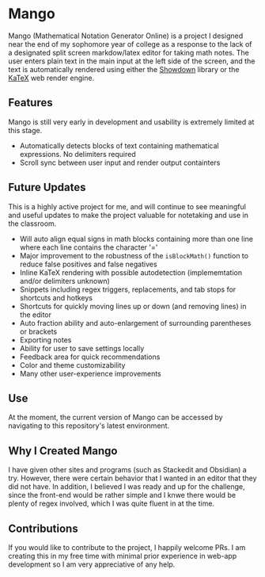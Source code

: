 # Mango

Mango (Mathematical Notation Generator Online) is a project I designed near the end of my sophomore year of college as a response to the lack of a designated split screen markdow/latex editor for taking math notes. The user enters plain text in the main input at the left side of the screen, and the text is automatically rendered using either the [Showdown](https://github.com/showdownjs/showdown) library or the [KaTeX](https://katex.org/) web render engine.

## Features

Mango is still very early in development and usability is extremely limited at this stage.

- Automatically detects blocks of text containing mathematical expressions. No delimiters required
- Scroll sync between user input and render output containters

## Future Updates

This is a highly active project for me, and will continue to see meaningful and useful updates to make the project valuable for notetaking and use in the classroom.

- Will auto align equal signs in math blocks containing more than one line where each line contains the character '='
- Major improvement to the robustness of the `isBlockMath()` function to reduce false positives and false negatives
- Inline KaTeX rendering with possible autodetection (implememtation and/or delimiters unknown)
- Snippets including regex triggers, replacements, and tab stops for shortcuts and hotkeys
- Shortcuts for quickly moving lines up or down (and removing lines) in the editor
- Auto fraction ability and auto-enlargement of surrounding parentheses or brackets
- Exporting notes
- Ability for user to save settings locally
- Feedback area for quick recommendations
- Color and theme customizability
- Many other user-experience improvements

## Use

At the moment, the current version of Mango can be accessed by navigating to this repository's latest environment.

## Why I Created Mango

I have given other sites and programs (such as Stackedit and Obsidian) a try. However, there were certain behavior that I wanted in an editor that they did not have. In addition, I believed I was ready and up for the challenge, since the front-end would be rather simple and I knwe there would be plenty of regex involved, which I was quite fluent in at the time.

## Contributions

If you would like to contribute to the project, I happily welcome PRs. I am creating this in my free time with minimal prior experience in web-app development so I am very appreciative of any help.
